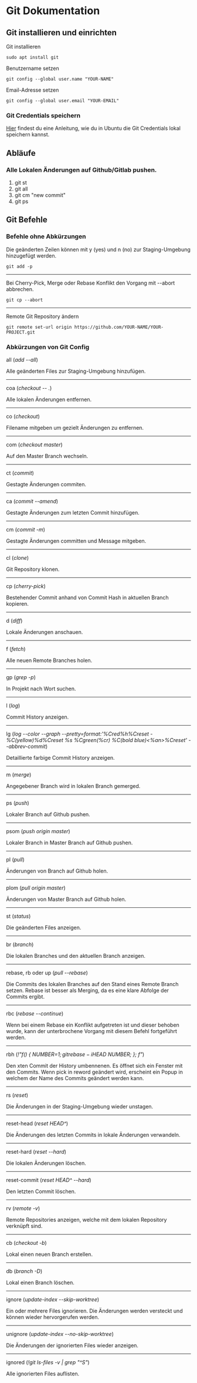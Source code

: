 # Git Dokumentation

## Git installieren und einrichten

Git installieren

`sudo apt install git`

Benutzername setzen

`git config --global user.name "YOUR-NAME"`

Email-Adresse setzen

`git config --global user.email "YOUR-EMAIL"`

### Git Credentials speichern

[Hier]([https://link-url-here.org](https://polodev.github.io/learning/bits/how-to-store-git-credential-in-ubuntu-linux-using-libsecret/)) findest du eine Anleitung, wie du in Ubuntu die Git Credentials lokal speichern kannst.

## Abläufe

### Alle Lokalen Änderungen auf Github/Gitlab pushen.
1. git st
2. git all
3. git cm "new commit"
4. git ps

## Git Befehle

### Befehle ohne Abkürzungen

Die geänderten Zeilen können mit y (yes) und n (no) zur Staging-Umgebung hinzugefügt werden.

`git add -p`

---

Bei Cherry-Pick, Merge oder Rebase Konflikt den Vorgang mit --abort abbrechen.

`git cp --abort`

---

Remote Git Repository ändern

`git remote set-url origin https://github.com/YOUR-NAME/YOUR-PROJECT.git`

### Abkürzungen von Git Config

all (*add --all*)

Alle geänderten Files zur Staging-Umgebung hinzufügen.

---

coa (*checkout -- .*)

Alle lokalen Änderungen entfernen.

---

co (*checkout*)

Filename mitgeben um gezielt Änderungen zu entfernen.

---

com (*checkout master*)

Auf den Master Branch wechseln.

---

ct (*commit*)

Gestagte Änderungen commiten.

---

ca (*commit --amend*)

Gestagte Änderungen zum letzten Commit hinzufügen.

---

cm (*commit -m*)

Gestagte Änderungen committen und Message mitgeben.

---

cl (*clone*)

Git Repository klonen.

---

cp (*cherry-pick*)

Bestehender Commit anhand von Commit Hash in aktuellen Branch kopieren.

---

d (*diff*)

Lokale Änderungen anschauen.

---

f (*fetch*)

Alle neuen Remote Branches holen.

---

gp (*grep -p*)

In Projekt nach Wort suchen.

---

l (*log*)

Commit History anzeigen.

---

lg (*log --color --graph --pretty=format:'%Cred%h%Creset -%C(yellow)%d%Creset %s %Cgreen(%cr) %C(bold blue)<%an>%Creset' --abbrev-commit*)

Detaillierte farbige Commit History anzeigen.

---

m (*merge*)

Angegebener Branch wird in lokalen Branch gemerged.

---

ps (*push*)

Lokaler Branch auf Github pushen.

---

psom (*push origin master*)

Lokaler Branch in Master Branch auf Github pushen.

---

pl (*pull*)

Änderungen von Branch auf Github holen.

---

plom (*pull origin master*)

Änderungen von Master Branch auf Github holen.

---

st (*status*)

Die geänderten Files anzeigen.

---

br (*branch*)

Die lokalen Branches und den aktuellen Branch anzeigen.

---

rebase, rb oder up (*pull --rebase*)

Die Commits des lokalen Branches auf den Stand eines Remote Branch setzen.
Rebase ist besser als Merging, da es eine klare Abfolge der Commits ergibt.

---

rbc (*rebase --continue*)

Wenn bei einem Rebase ein Konflikt aufgetreten ist und dieser behoben wurde,
kann der unterbrochene Vorgang mit diesem Befehl fortgeführt werden.

---

rbh (*!"f() { NUMBER=$1; git rebase -i HEAD~$NUMBER; }; f"*)

Den xten Commit der History umbennenen. Es öffnet sich ein Fenster mit den Commits.
Wenn pick in reword geändert wird, erscheint ein Popup in welchem der Name des Commits geändert werden kann.

---

rs (*reset*)

Die Änderungen in der Staging-Umgebung wieder unstagen.

---

reset-head (*reset HEAD^*)

Die Änderungen des letzten Commits in lokale Änderungen verwandeln.

---

reset-hard (*reset --hard*)

Die lokalen Änderungen löschen.

---

reset-commit (*reset HEAD^ --hard*)

Den letzten Commit löschen.

---
    
rv (*remote -v*)

Remote Repositories anzeigen, welche mit dem lokalen Repository verknüpft sind.

---

cb (*checkout -b*)

Lokal einen neuen Branch erstellen.

---

db (*branch -D*)

Lokal einen Branch löschen.

---

ignore (*update-index --skip-worktree*)

Ein oder mehrere Files ignorieren. Die Änderungen werden versteckt und können wieder hervorgerufen werden.

---

unignore (*update-index --no-skip-worktree*)

Die Änderungen der ignorierten Files wieder anzeigen.

---

ignored (*!git ls-files -v | grep \"^S\"*)

Alle ignorierten Files auflisten.
